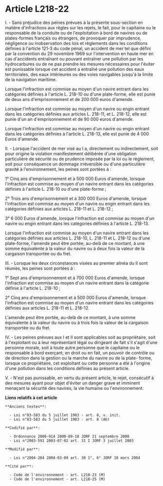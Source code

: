# Article L218-22

I. - Sans préjudice des peines prévues à la présente sous-section en matière d'infractions aux règles sur les rejets, le
fait, pour le capitaine ou le responsable de la conduite ou de l'exploitation à bord de navires ou de plates-formes français
ou étrangers, de provoquer par imprudence, négligence ou inobservation des lois et règlements dans les conditions définies à
l'article 121-3 du code pénal, un accident de mer tel que défini par la convention du 29 novembre 1969 sur l'intervention en
haute mer en cas d'accidents entraînant ou pouvant entraîner une pollution par les hydrocarbures ou de ne pas prendre les
mesures nécessaires pour l'éviter est punissable lorsque cet accident a entraîné une pollution des eaux territoriales, des
eaux intérieures ou des voies navigables jusqu'à la limite de la navigation maritime.

Lorsque l'infraction est commise au moyen d'un navire entrant dans les catégories définies à l'article L. 218-10 ou d'une
plate-forme, elle est punie de deux ans d'emprisonnement et de 200 000 euros d'amende.

Lorsque l'infraction est commise au moyen d'un navire ou engin entrant dans les catégories définies aux articles L. 218-11,
et L. 218-12, elle est punie d'un an d'emprisonnement et de 90 000 euros d'amende.

Lorsque l'infraction est commise au moyen d'un navire ou engin entrant dans les catégories définies à l'article L. 218-13,
elle est punie de 4 000 Euros d'amende.

II. - Lorsque l'accident de mer visé au I a, directement ou indirectement, soit pour origine la violation manifestement
délibérée d'une obligation particulière de sécurité ou de prudence imposée par la loi ou le règlement, soit pour conséquence
un dommage irréversible ou d'une particulière gravité à l'environnement, les peines sont portées à :

1° Cinq ans d'emprisonnement et à 500 000 Euros d'amende, lorsque l'infraction est commise au moyen d'un navire entrant dans
les catégories définies à l'article L. 218-10 ou d'une plate-forme ;

2° Trois ans d'emprisonnement et à 300 000 Euros d'amende, lorsque l'infraction est commise au moyen d'un navire ou engin
entrant dans les catégories définies aux articles L. 218-11 et L. 218-12 ;

3° 6 000 Euros d'amende, lorsque l'infraction est commise au moyen d'un navire ou engin entrant dans les catégories définies
à l'article L. 218-13.

Lorsque l'infraction est commise au moyen d'un navire entrant dans les catégories définies aux articles L. 218-10, L. 218-11
et L. 218-12 ou d'une plate-forme, l'amende peut être portée, au-delà de ce montant, à une somme équivalente à la valeur du
navire ou à deux fois la valeur de la cargaison transportée ou du fret.

III. - Lorsque les deux circonstances visées au premier alinéa du II sont réunies, les peines sont portées à :

1° Sept ans d'emprisonnement et à 700 000 Euros d'amende, lorsque l'infraction est commise au moyen d'un navire entrant dans
la catégorie définie à l'article L. 218-10 ;

2° Cinq ans d'emprisonnement et à 500 000 Euros d'amende, lorsque l'infraction est commise au moyen d'un navire entrant dans
les catégories définies aux articles L. 218-11 et L. 218-12.

L'amende peut être portée, au-delà de ce montant, à une somme équivalente à la valeur du navire ou à trois fois la valeur de
la cargaison transportée ou du fret.

IV. - Les peines prévues aux I et II sont applicables soit au propriétaire, soit à l'exploitant ou à leur représentant légal
ou dirigeant de fait s'il s'agit d'une personne morale, soit à toute autre personne que le capitaine ou le responsable à bord
exerçant, en droit ou en fait, un pouvoir de contrôle ou de direction dans la gestion ou la marche du navire ou de la plate-
forme, lorsque ce propriétaire, cet exploitant ou cette personne a été à l'origine d'une pollution dans les conditions
définies au présent article.

V. - N'est pas punissable, en vertu du présent article, le rejet, consécutif à des mesures ayant pour objet d'éviter un
danger grave et imminent menaçant la sécurité des navires, la vie humaine ou l'environnement.

**Liens relatifs à cet article**

	**Anciens textes**:

	  - Loi n°83-583 du 5 juillet 1983 - art. 8, v. init.
	  - Loi n°83-583 du 5 juillet 1983 - art. 8 (Ab)

	**Codifié par**:

	  - Ordonnance 2000-914 2000-09-18 JORF 21 septembre 2000
	  - Loi n°2003-591 2003-07-02 art. 31 I JORF 3 juillet 2003

	**Modifié par**:

	  - Loi n°2004-204 2004-03-09 art. 30 1°, 6° JORF 10 mars 2004

	**Cité par**:

	  - Code de l'environnement - art. L218-23 (M)
	  - Code de l'environnement - art. L218-25 (M)

